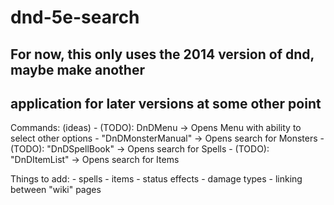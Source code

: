 # dnd-5e-search

## For now, this only uses the 2014 version of dnd, maybe make another
## application for later versions at some other point

Commands: (ideas)
    - (TODO): DnDMenu -> Opens Menu with ability to select other options
    - "DnDMonsterManual" -> Opens search for Monsters
    - (TODO): "DnDSpellBook" -> Opens search for Spells
    - (TODO): "DnDItemList" -> Opens search for Items

Things to add:
    - spells
    - items
    - status effects
    - damage types
    - linking between "wiki" pages
